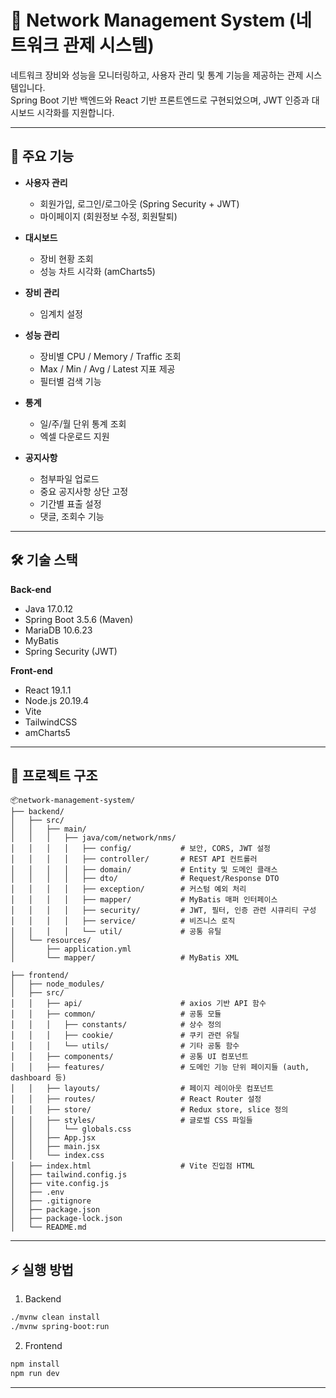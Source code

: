 # 📡 Network Management System (네트워크 관제 시스템)

네트워크 장비와 성능을 모니터링하고, 사용자 관리 및 통계 기능을 제공하는 관제 시스템입니다.  
Spring Boot 기반 백엔드와 React 기반 프론트엔드로 구현되었으며, JWT 인증과 대시보드 시각화를 지원합니다.

---

## 🚀 주요 기능
- **사용자 관리**
  - 회원가입, 로그인/로그아웃 (Spring Security + JWT)
  - 마이페이지 (회원정보 수정, 회원탈퇴)

- **대시보드**
  - 장비 현황 조회
  - 성능 차트 시각화 (amCharts5)

- **장비 관리**
  - 임계치 설정

- **성능 관리**
  - 장비별 CPU / Memory / Traffic 조회  
  - Max / Min / Avg / Latest 지표 제공  
  - 필터별 검색 기능

- **통계**
  - 일/주/월 단위 통계 조회  
  - 엑셀 다운로드 지원

- **공지사항**
  - 첨부파일 업로드  
  - 중요 공지사항 상단 고정  
  - 기간별 표출 설정  
  - 댓글, 조회수 기능

---

## 🛠️ 기술 스택
**Back-end**
- Java 17.0.12  
- Spring Boot 3.5.6 (Maven)  
- MariaDB 10.6.23  
- MyBatis  
- Spring Security (JWT)

**Front-end**
- React 19.1.1  
- Node.js 20.19.4  
- Vite  
- TailwindCSS  
- amCharts5  

---

## 📂 프로젝트 구조
```plaintext
📦network-management-system/
├── backend/
│   ├── src/
│   │   ├── main/
│   │   │   ├── java/com/network/nms/
│   │   │   │   ├── config/           # 보안, CORS, JWT 설정
│   │   │   │   ├── controller/       # REST API 컨트롤러
│   │   │   │   ├── domain/           # Entity 및 도메인 클래스
│   │   │   │   ├── dto/              # Request/Response DTO
│   │   │   │   ├── exception/        # 커스텀 예외 처리
│   │   │   │   ├── mapper/           # MyBatis 매퍼 인터페이스
│   │   │   │   ├── security/         # JWT, 필터, 인증 관련 시큐리티 구성
│   │   │   │   ├── service/          # 비즈니스 로직
│   │   │   │   └── util/             # 공통 유틸
│   └── resources/
│       ├── application.yml
│       └── mapper/                   # MyBatis XML

├── frontend/
│   ├── node_modules/
│   ├── src/
│   │   ├── api/                      # axios 기반 API 함수
│   │   ├── common/                   # 공통 모듈
│   │   │   ├── constants/            # 상수 정의
│   │   │   ├── cookie/               # 쿠키 관련 유틸
│   │   │   └── utils/                # 기타 공통 함수
│   │   ├── components/               # 공통 UI 컴포넌트
│   │   ├── features/                 # 도메인 기능 단위 페이지들 (auth, dashboard 등)
│   │   ├── layouts/                  # 페이지 레이아웃 컴포넌트
│   │   ├── routes/                   # React Router 설정
│   │   ├── store/                    # Redux store, slice 정의
│   │   ├── styles/                   # 글로벌 CSS 파일들
│   │   │   └── globals.css
│   │   ├── App.jsx
│   │   ├── main.jsx
│   │   └── index.css
│   ├── index.html                    # Vite 진입점 HTML
│   ├── tailwind.config.js
│   ├── vite.config.js
│   ├── .env
│   ├── .gitignore
│   ├── package.json
│   ├── package-lock.json
│   └── README.md
```

---

## ⚡ 실행 방법
1) Backend
``` bash
./mvnw clean install
./mvnw spring-boot:run
```

2) Frontend
```bash
npm install
npm run dev
```

---

